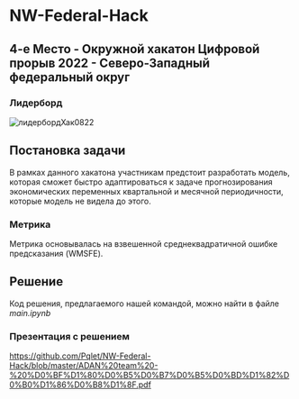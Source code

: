 # NW-Federal-Hack
## 4-e Место - Окружной хакатон Цифровой прорыв 2022 - Северо-Западный федеральный округ
### Лидерборд
![лидербордХак0822](https://user-images.githubusercontent.com/67025630/187254436-508a92e6-292e-4f37-8e43-b76163ba73ec.jpg)

## Постановка задачи
В рамках данного хакатона участникам предстоит разработать модель, которая сможет быстро адаптироваться к задаче прогнозирования экономических переменных квартальной и
месячной периодичности, которые модель не видела до этого.
### Метрика 
Метрика основывалась на взвешенной среднеквадратичной ошибке предсказания (WMSFE). 
## Решение
Код решения, предлагаемого нашей командой, можно найти в файле _main.ipynb_
### Презентация с решением
https://github.com/Pqlet/NW-Federal-Hack/blob/master/ADAN%20team%20-%20%D0%BF%D1%80%D0%B5%D0%B7%D0%B5%D0%BD%D1%82%D0%B0%D1%86%D0%B8%D1%8F.pdf
